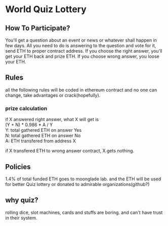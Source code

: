 # World Quiz Lottery

## How To Participate?
You'll get a question about an event or news or whatever shall happen in few days. 
All you need to do is answering to the question and vote for it, send ETH to proper contract address. 
If you choose the right answer, you'll get your ETH back and prize ETH. If you choose wrong answer, you loose your ETH.


## Rules
all the following rules will be coded in ethereum contract and no one can change, take advantages or crack(hopefully).<br />

### prize calculation

if X answered right answer, what X will get is <br />
(Y + N) * 0.986 * A / Y<br />
Y: total gathered ETH on answer Yes<br />
N: total gathered ETH on answer No<br />
A: ETH transfered from address X<br />

if X transfered ETH to wrong answer contract, X gets nothing.

## Policies
1.4% of total funded ETH goes to moonglade lab. and the ETH will be used for better Quiz lottery or donated to admirable organizations(github?)<br />

## why quiz?
rolling dice, slot machines, cards and stuffs are boring. and can't have trust in their system. 
